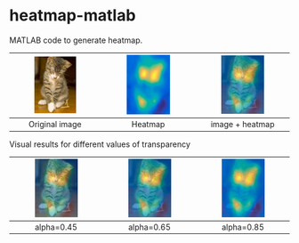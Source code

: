 # heatmap-matlab
MATLAB code to generate heatmap.

<img width=50% src="https://github.com/durandtibo/heatmap-matlab/blob/master/2007_004856.jpg" /> | <img width=50% src="https://github.com/durandtibo/heatmap-matlab/blob/master/results/heatmap.png" /> | <img width=50% src="https://github.com/durandtibo/heatmap-matlab/blob/master/results/heatmap_alpha0.65.png" />
:---:|:---:|:---:
Original image | Heatmap | image + heatmap

Visual results for different values of transparency

<img width=50% src="https://github.com/durandtibo/heatmap-matlab/blob/master/results/heatmap_alpha0.45.png" /> | <img width=50% src="https://github.com/durandtibo/heatmap-matlab/blob/master/results/heatmap_alpha0.65.png" /> | <img width=50% src="https://github.com/durandtibo/heatmap-matlab/blob/master/results/heatmap_alpha0.85.png" />
:---:|:---:|:---:
alpha=0.45 | alpha=0.65 | alpha=0.85
